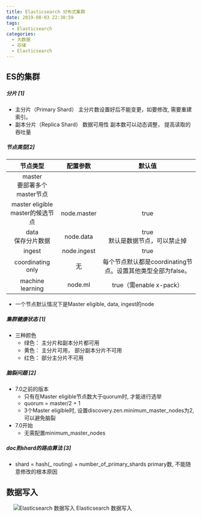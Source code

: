 ```yaml
---
title: Elasticsearch 分布式集群  
date: 2019-08-03 22:38:59
tags: 
  - Elasticsearch
categories:  
  - 大数据
  - 存储
  - Elasticsearch
---
```


<p></p>
<!-- more -->

## ES的集群
##### 分片 [1]
+ 主分片（Primary Shard）
  主分片数设置好后不能变更，如要修改, 需要重建索引。
+ 副本分片（Replica Shard）
  数据可用性
  副本数可以动态调整， 提高读取的吞吐量

##### 节点类型[2]
节点类型| 配置参数 |  默认值
:-:|:-:| :-:
master <br> 要部署多个master节点 |   | 
master eligible <br> master的候选节点 | node.master | true
data <br> 保存分片数据 | node.data | true <br> 默认是数据节点，可以禁止掉
ingest | node.ingest| true
coordinating only | 无 | 每个节点默认都是coordinating节点。设置其他类型全部为false。
machine learning | node.ml | true（需enable x-pack）

+ 一个节点默认情况下是Master eligible, data, ingest的node

##### 集群健康状态 [1]
+ 三种颜色
  - 绿色： 主分片和副本分片都可用
  - 黄色： 主分片可用， 部分副本分片不可用 
  - 红色： 部分主分片不可用 

##### 脑裂问题 [2]
+ 7.0之前的版本
  - 只有在Master eligible节点数大于quorum时, 才能进行选举
  - quorum = master/2 + 1
  - 3个Master eligible时, 设置discovery.zen.minimum_master_nodes为2, 可以避免脑裂
+ 7.0开始
  - 无需配置minimum_master_nodes

##### doc到shard的路由算法 [3]
+ shard = hash(_ routing) + number_of_primary_shards
  primary数, 不能随意修改的根本原因
   
##  数据写入
<div style="text-align: center; width: 70%; height: 70%">

![Elasticsearch 数据写入](https://user-images.githubusercontent.com/5608425/65385405-d7491280-dd60-11e9-9a73-895afca03bb8.png)
Elasticsearch 数据写入
</div>

+ write：文档数据到内存缓存，并存到 translog
+ refresh：内存缓存中的文档数据，到文件缓存中的 segment 。此时可以被搜到
+ flush 是缓存中的 segment 文档数据写入到磁盘


## 参考
1. 38丨分片与集群的故障转移
2. 37丨集群分布式模型及选主与脑裂问题
3. 39丨文档分布式存储
4. [Elasticsearch 数据写入原理](https://mp.weixin.qq.com/s/BSjA_TBuapPHrE4COCp9VA)